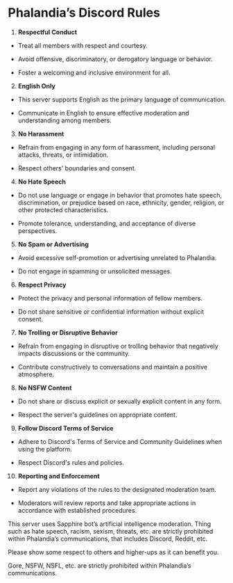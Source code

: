 # Phalandia’s Discord Rules



1. **Respectful Conduct**
   
- Treat all members with respect and courtesy.
   
- Avoid offensive, discriminatory, or derogatory language or behavior.
   
- Foster a welcoming and inclusive environment for all.

2. **English Only**
   
- This server supports English as the primary language of communication.
   
- Communicate in English to ensure effective moderation and understanding among members.

3. **No Harassment**
   
- Refrain from engaging in any form of harassment, including personal attacks, threats, or intimidation.
   
- Respect others' boundaries and consent.

4. **No Hate Speech**
   
- Do not use language or engage in behavior that promotes hate speech, discrimination, or prejudice based on race, ethnicity, gender, religion, or other protected characteristics.
   
- Promote tolerance, understanding, and acceptance of diverse perspectives.

5. **No Spam or Advertising**
   
- Avoid excessive self-promotion or advertising unrelated to Phalandia.
   
- Do not engage in spamming or unsolicited messages.

6. **Respect Privacy**
   
- Protect the privacy and personal information of fellow members.
   
- Do not share sensitive or confidential information without explicit consent.

7. **No Trolling or Disruptive Behavior**
   
- Refrain from engaging in disruptive or trolling behavior that negatively impacts discussions or the community.
   
- Contribute constructively to conversations and maintain a positive atmosphere.

8. **No NSFW Content**
   
- Do not share or discuss explicit or sexually explicit content in any form.
   
- Respect the server's guidelines on appropriate content.

9. **Follow Discord Terms of Service**
   
- Adhere to Discord's Terms of Service and Community Guidelines when using the platform.
   
- Respect Discord's rules and policies.

10. **Reporting and Enforcement**
    
- Report any violations of the rules to the designated moderation team.
    
- Moderators will review reports and take appropriate actions in accordance with established procedures.

This server uses Sapphire bot’s artificial intelligence moderation. Thing such as hate speech, racism, sexism, threats, etc. are strictly prohibited within Phalandia’s communications, that includes Discord, Reddit, etc.

Please show some respect to others and higher-ups as it can benefit you.

Gore, NSFW, NSFL, etc. are strictly prohibited within Phalandia’s communications.
